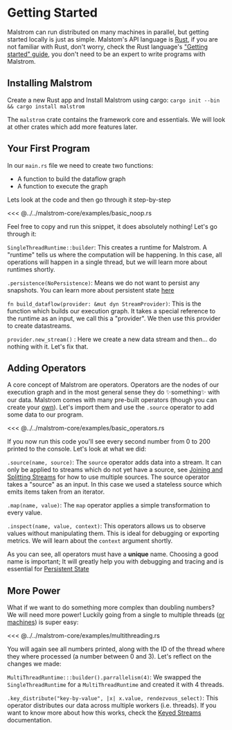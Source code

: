 # Getting Started

Malstrom can run distributed on many machines in parallel, but getting started locally is just as simple.
Malstom's API language is [Rust](https://en.wikipedia.org/wiki/Rust_(programming_language)),
if you are not familiar with Rust, don't worry, check the Rust language's ["Getting started" guide](https://www.rust-lang.org/learn/get-started),
you don't need to be an expert to write programs with Malstrom.

## Installing Malstrom

Create a new Rust app and Install Malstrom using cargo: `cargo init --bin && cargo install malstrom`

The `malstrom` crate contains the framework core and essentials. We will look at other crates which add more features later.

## Your First Program

In our `main.rs` file we need to create two functions:
- A function to build the dataflow graph
- A function to execute the graph

Lets look at the code and then go through it step-by-step

<<< @../../malstrom-core/examples/basic_noop.rs

Feel free to copy and run this snippet, it does absolutely nothing! Let's go through it:

`SingleThreadRuntime::builder`: This creates a runtime for Malstrom. A "runtime" tells us where the computation will be happening.
In this case, all operations will happen in a single thread, but we will learn more about runtimes shortly.

`.persistence(NoPersistence)`: Means we do not want to persist any snapshots. You can learn more about
persistent state [here](./StatefulPrograms.html#persistent-state)

`fn build_dataflow(provider: &mut dyn StreamProvider)`: This is the function which builds our execution graph.
It takes a special reference to the runtime as an input, we call this a "provider".
We then use this provider to create datastreams.

`provider.new_stream()` : Here we create a new data stream and then... do nothing with it. Let's fix that.

## Adding Operators

A core concept of Malstrom are operators. Operators are the nodes of our execution graph and in the most general sense they do ✨something✨ with our data. Malstrom comes with many pre-built operators (though you can create your [own](CustomOperators)). Let's import them and use the `.source` operator to add some data to our program.

<<< @../../malstrom-core/examples/basic_operators.rs

If you now run this code you'll see every second number from 0 to 200 printed to the console. Let's look at what we did:

`.source(name, source)`: The `source` operator adds data into a stream. It can only be applied to streams which do not yet have a source, see [Joining and Splitting Streams](./JoiningSplitting.md) for how to use multiple sources. The source operator takes a "source" as an input. In this case we used a stateless source which emits items taken from an iterator.

`.map(name, value)`: The `map` operator applies a simple transformation to every value.

`.inspect(name, value, context)`: This operators allows us to observe values without manipulating them. This is ideal for debugging or exporting metrics. We will learn about the `context` argument shortly.

As you can see, all operators must have a **unique** name. Choosing a good name is important; It will greatly help you with debugging and tracing and is essential for [Persistent State](./StatefulPrograms.html#persistent-state)

## More Power

What if we want to do something more complex than doubling numbers? We will need more power! Luckily going from a single to multiple threads ([or machines](Kubernetes)) is super easy:

<<< @../../malstrom-core/examples/multithreading.rs

You will again see all numbers printed, along with the ID of the thread where they where processed (a number between 0 and 3).
Let's reflect on the changes we made:

`MultiThreadRuntime:::builder().parrallelism(4)`: We swapped the `SingleThreadRuntime` for a `MultiThreadRuntime` and created it with 4 threads.


`.key_distribute("key-by-value", |x| x.value, rendezvous_select)`: This operator distributes our data across multiple workers (i.e. threads).
If you want to know more about how this works, check the [Keyed Streams](./KeyedStreams.md) documentation.

